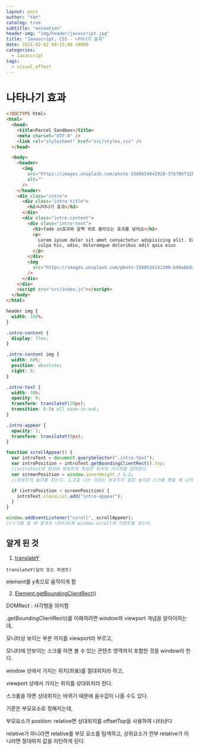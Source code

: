 ```yaml
---
layout: post
author: "Yan"
catalog: true
subtitle: "animation"
header-img: "img/header/javascript.jpg"
title: "Javascript, CSS - 나타나기 효과"
date: 2021-02-02 00:15:08 +0000
categories:
  - Javascript
tags:
  - visual_effect
---
```


# 나타나기 효과

```html
<!DOCTYPE html>
<html>
  <head>
    <title>Parcel Sandbox</title>
    <meta charset="UTF-8" />
    <link rel="stylesheet" href="src/styles.css" />
  </head>

  <body>
    <header>
      <img
        src="https://images.unsplash.com/photo-1580654842920-37b786f32bfc?ixid=MXwxMjA3fDB8MHxwaG90by1wYWdlfHx8fGVufDB8fHw%3D&ixlib=rb-1.2.1&auto=format&fit=crop&w=1350&q=80"
        alt=""
      />
    </header>
    <div class="intro">
      <div class="intro-title">
        <h2>나타나기 효과</h2>
      </div>
      <div class="intro-content">
        <div class="intro-text">
          <h2>fade in효과와 살짝 위로 올라오는 효과를 넣어요</h2>
          <p>
            Lorem ipsum dolor sit amet consectetur adipisicing elit. Earum nisi
            culpa hic, odio, doloremque doloribus odit quia eius
          </p>
        </div>
        <img
          src="https://images.unsplash.com/photo-1588534141300-b49abbd25ff8?ixlib=rb-1.2.1&ixid=MXwxMjA3fDB8MHxwaG90by1wYWdlfHx8fGVufDB8fHw%3D&auto=format&fit=crop&w=634&q=80"
        />
      </div>
    </div>
    <script src="src/index.js"></script>
  </body>
</html>
```

```css
header img {
  width: 100%;
}

.intro-content {
  display: flex;
}

.intro-content img {
  width: 60%;
  position: absolute;
  right: 0;
}

.intro-text {
  width: 30%;
  opacity: 0;
  transform: translateY(20px);
  transition: 0.5s all ease-in-out;
}

.intro-appear {
  opacity: 1;
  transform: translateY(0px);
}
```

```javascript
function scrollAppear() {
  var introText = document.querySelector(".intro-text");
  var introPosition = introText.getBoundingClientRect().top;
  //introText의 위치와 뷰포트의 최상단 위치의 거리차를 알려준다.
  var screenPosition = window.innerHeight / 1.2;
  //뷰포트의 높이를 찾는다. 1.2로 나눈 이유는 뷰포트의 일정 높이로 스크롤 했을 때 나타나게 하기 위함이다.

  if (introPosition < screenPosition) {
    introText.classList.add("intro-appear");
  }
}

window.addEventListener("scroll", scrollAppear);
//스크롤 할 때 효과과 나타나도록 window scroll에 이벤트를 넣는다.
```

## 알게 된 것

1. [translateY](<https://developer.mozilla.org/en-US/docs/Web/CSS/transform-function/translateY()>)

`translateY(길이 또는 퍼센트)`

element를 y축으로 움직이게 함

2. [Element.getBoundingClientRect()](https://developer.mozilla.org/en-US/docs/Web/API/Element/getBoundingClientRect)

DOMRect : 사각형을 의미함

.getBoundingClientRect()를 이해하려면 window와 viewport 개념을 알아야하는데,

모니터상 보이는 부분 까지를 viewport라 부르고,

모니터에 안보이는 스크롤 하면 볼 수 있는 콘텐츠 영역까지 포함한 것을 window라 한다.

window 상에서 가지는 위치(좌표)를 절대위치라 하고,

viewport 상에서 가지는 위치를 상대위치라 한다.

스크롤을 하면 상대위치는 바뀌기 때문에 음수값이 나올 수도 있다.

기준은 부모요소로 정해지는데,

부모요소가 position: relative면 상대위치를 offsetTop을 사용하여 나타낸다

relative가 아니라면 relative를 부모 요소를 탐색하고, 상위요소가 전부 relative가 아니라면 절대위치 값을 리턴하게 된다.

​
